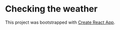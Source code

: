 # Checking the weather

This project was bootstrapped with [Create React App](https://github.com/facebook/create-react-app).
